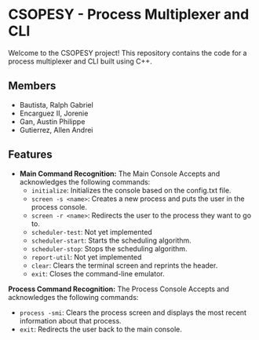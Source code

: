 # CSOPESY - Process Multiplexer and CLI

Welcome to the CSOPESY project! This repository contains the code for a process multiplexer and CLI built using C++. 

## Members
- Bautista, Ralph Gabriel 
- Encarguez II, Jorenie
- Gan, Austin Philippe
- Gutierrez, Allen Andrei

## Features

* **Main Command Recognition:** The Main Console Accepts and acknowledges the following commands:
    * `initialize`: Initializes the console based on the config.txt file.
    * `screen -s <name>`: Creates a new process and puts the user in the process console.
    * `screen -r <name>`: Redirects the user to the process they want to go to.
    * `scheduler-test`: Not yet implemented
    * `scheduler-start`: Starts the scheduling algorithm.
    * `scheduler-stop`: Stops the scheduling algorithm.
    * `report-util`: Not yet implemented 
    * `clear`: Clears the terminal screen and reprints the header.
    * `exit`: Closes the command-line emulator.

 **Process Command Recognition:** The Process Console Accepts and acknowledges the following commands:
   * `process -smi`: Clears the process screen and displays the most recent information about that process.
   * `exit`: Redirects the user back to the main console.
